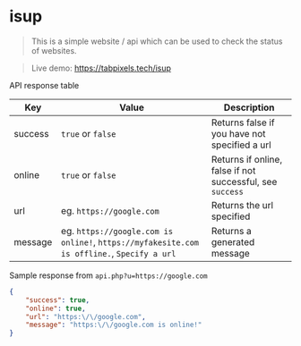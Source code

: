 # isup

> This is a simple website / api which can be used to check the status of websites.

> Live demo: https://tabpixels.tech/isup

API response table

Key | Value | Description
--- | --- | ---
success | `true` or `false` | Returns false if you have not specified a url
online | `true` or `false` | Returns if online, false if not successful, see `success`
url | eg. `https://google.com` | Returns the url specified
message | eg. `https://google.com is online!`, `https://myfakesite.com is offline.`, `Specify a url` | Returns a generated message

Sample response from `api.php?u=https://google.com`
```json
{
	"success": true,
	"online": true,
	"url": "https:\/\/google.com",
	"message": "https:\/\/google.com is online!"
}
```
